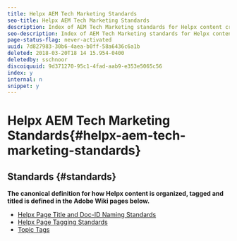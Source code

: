 ```yaml
---
title: Helpx AEM Tech Marketing Standards
seo-title: Helpx AEM Tech Marketing Standards
description: Index of AEM Tech Marketing standards for Helpx content creation, organization and taxonomy.
seo-description: Index of AEM Tech Marketing standards for Helpx content creation, organization and taxonomy.
page-status-flag: never-activated
uuid: 7d827983-30b6-4aea-b0ff-58a6436c6a1b
deleted: 2018-03-20T18 14 15.954-0400
deletedby: sschnoor
discoiquuid: 9d371270-95c1-4fad-aab9-e353e5065c56
index: y
internal: n
snippet: y
---
```


# Helpx AEM Tech Marketing Standards{#helpx-aem-tech-marketing-standards}

## Standards {#standards}

**The canonical definition for how Helpx content is organized, tagged and titled is defined in the Adobe Wiki pages below.**

* [Helpx Page Title and Doc-ID Naming Standards](https://wiki.corp.adobe.com/display/WEM/Helpx+Naming+Standards)
* [Helpx Page Tagging Standards](https://wiki.corp.adobe.com/display/WEM/AEM+Tech+Marketing+helpx+Article+Tagging+Guidelines)
* [Topic Tags](https://wiki.corp.adobe.com/display/WEM/AEM+Topic+Tags)

<!--
<related-links />
-->

